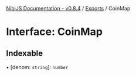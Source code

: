 [NibiJS Documentation - v0.8.4](../README.md) / [Exports](../README.md) / CoinMap

# Interface: CoinMap

## Indexable

▪ [denom: `string`]: `number`
